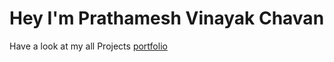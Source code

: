 # Hey I'm Prathamesh Vinayak Chavan
Have a look at my all Projects <a href="https://patu18122000.github.io/"> portfolio<a/>





